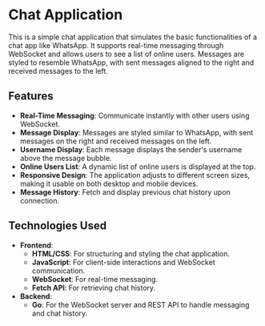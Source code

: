 # Chat Application

This is a simple chat application that simulates the basic functionalities of a chat app like WhatsApp. It supports real-time messaging through WebSocket and allows users to see a list of online users. Messages are styled to resemble WhatsApp, with sent messages aligned to the right and received messages to the left.

## Features

- **Real-Time Messaging**: Communicate instantly with other users using WebSocket.
- **Message Display**: Messages are styled similar to WhatsApp, with sent messages on the right and received messages on the left.
- **Username Display**: Each message displays the sender's username above the message bubble.
- **Online Users List**: A dynamic list of online users is displayed at the top.
- **Responsive Design**: The application adjusts to different screen sizes, making it usable on both desktop and mobile devices.
- **Message History**: Fetch and display previous chat history upon connection.

## Technologies Used

- **Frontend**:
  - **HTML/CSS**: For structuring and styling the chat application.
  - **JavaScript**: For client-side interactions and WebSocket communication.
  - **WebSocket**: For real-time messaging.
  - **Fetch API**: For retrieving chat history.
- **Backend**:
  - **Go**: For the WebSocket server and REST API to handle messaging and chat history.

